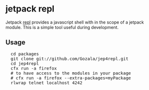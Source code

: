 jetpack repl
============

Jetpack [repl] provides a javascript shell with in the scope of a jetpack
module. This is a simple tool useful during development.

Usage
-----

<pre class="console">
  cd packages
  git clone git://github.com/Gozala/jep4repl.git
  cd jep4repl
  cfx run -a firefox
  # to have access to the modules in your package
  # cfx run -a firefox --extra-packages=myPackage 
  rlwrap telnet localhost 4242
</pre>

[repl]:http://en.wikipedia.org/wiki/REPL

